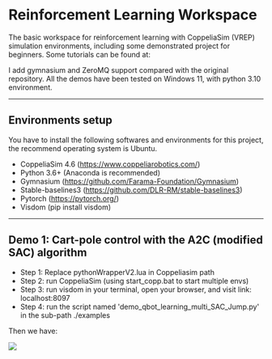 # Reinforcement Learning Workspace

The basic workspace for reinforcement learning with CoppeliaSim (VREP) simulation environments, including some demonstrated project for beginners.
Some tutorials can be found at:

I add gymnasium and ZeroMQ support compared with the original repository. All the demos have been tested on Windows 11, with python 3.10 environment.


---
## Environments setup

You have to install the following softwares and environments for this project, the recommend operating system is Ubuntu.
- CoppeliaSim 4.6 (https://www.coppeliarobotics.com/)
- Python 3.6+ (Anaconda is recommended)
- Gymnasium (https://github.com/Farama-Foundation/Gymnasium)
- Stable-baselines3 (https://github.com/DLR-RM/stable-baselines3)
- Pytorch (https://pytorch.org/)
- Visdom (pip install visdom)


---
## Demo 1: Cart-pole control with the A2C (modified SAC) algorithm

- Step 1: Replace pythonWrapperV2.lua in Coppeliasim path
- Step 2: run CoppeliaSim (using start_copp.bat to start multiple envs)
- Step 3: run visdom in your terminal, open your browser, and visit link: localhost:8097
- Step 4: run the script named 'demo_qbot_learning_multi_SAC_Jump.py' in the sub-path ./examples

Then we have:

![](pic/example.gif)

